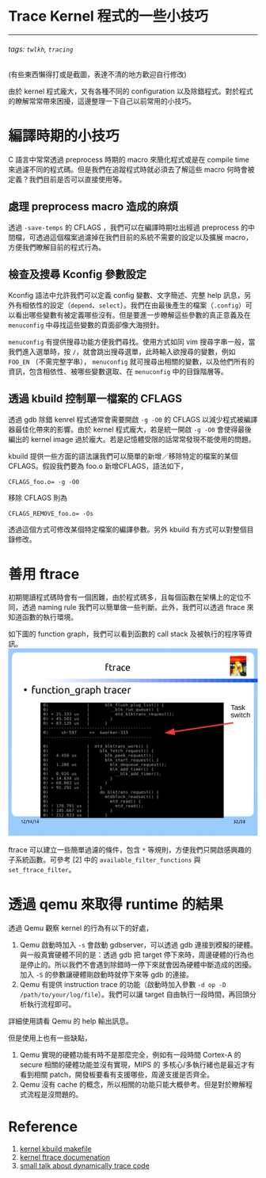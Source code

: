 # Trace Kernel 程式的一些小技巧
---

###### tags: `twlkh`, `tracing`
(有些東西懶得打或是截圖，表達不清的地方歡迎自行修改)


由於 kernel 程式龐大，又有各種不同的 configuration 以及除錯程式。對於程式的瞭解常常帶來困擾，這邊整理一下自己以前常用的小技巧。

# 編譯時期的小技巧

C 語言中常常透過 preprocess 時期的 macro 來簡化程式或是在  compile time 來過濾不同的程式碼。但是我們在追蹤程式時就必須去了解這些 macro 何時會被定義？我們目前是否可以直接使用等。 

## 處理 preprocess macro 造成的麻煩
透過 `-save-temps` 的 CFLAGS ，我們可以在編譯時期吐出經過 preprocess 的中間檔，可透過這個檔案過濾掉在我們目前的系統不需要的設定以及擴展 macro，方便我們瞭解目前的程式行為。

## 檢查及搜尋 Kconfig 參數設定
Kconfig 語法中允許我們可以定義 config 變數、文字簡述、完整 help 訊息，另外有相依性的設定（`depend`、`select`）。我們在由最後產生的檔案（`.config`）可以看出哪些變數有被定義哪些沒有。但是要進一步瞭解這些參數的真正意義及在 `menuconfig` 中尋找這些變數的頁面卻像大海撈針。

`menuconfig` 有提供搜尋功能方便我們尋找。使用方式如同 vim 搜尋字串一般，當我們進入選單時，按 `/`，就會跳出搜尋選單，此時輸入欲搜尋的變數，例如 `FOO_EN` （不需完整字串）， `menuconfig` 就可搜尋出相關的變數，以及他們所有的資訊，包含相依性、被哪些變數選取、在 `menuconfig` 中的目錄階層等。

## 透過 kbuild 控制單一檔案的 CFLAGS
透過 gdb 除錯 kenrel 程式通常會需要開啟 `-g -O0` 的 CFLAGS 以減少程式被編譯器最佳化帶來的影響。由於 kernel 程式龐大，若是統一開啟 `-g -O0` 會使得最後編出的 kernel image 過於龐大。若是記憶體受限的話常常發現不能使用的問題。

kbuild 提供一些方面的語法讓我們可以簡單的新增／移除特定的檔案的某個 CFLAGS。假設我們要為 foo.o 新增CFLAGS，語法如下，
~~~
CFLAGS_foo.o= -g -O0
~~~

移除 CFLAGS 則為

~~~
CFLAGS_REMOVE_foo.o= -Os
~~~

透過這個方式可修改某個特定檔案的編譯參數。另外 kbuild 有方式可以對整個目錄修改。

# 善用 ftrace
初期閱讀程式碼時會有一個困難，由於程式碼多，且每個函數在架構上的定位不同，透過 naming rule 我們可以簡單做一些判斷。此外，我們可以透過 ftrace 來知道函數的執行環境。

如下圖的 function graph，我們可以看到函數的 call stack 及被執行的程序等資訊。
![fgraph](images/trace-kernel-code-tips-32-638.jpg)

ftrace 可以建立一些簡單過濾的條件，包含 `*` 等規則，方便我們只開啟感興趣的子系統函數。可參考 [2] 中的 `available_filter_functions` 與 `set_ftrace_filter`。

# 透過 qemu 來取得 runtime 的結果
透過 Qemu 觀察 kernel 的行為有以下的好處，
1. Qemu 啟動時加入 `-s` 會啟動 gdbserver，可以透過 gdb 連接到模擬的硬體。與一般真實硬體不同的是：透過 gdb 把 target 停下來時，周邊硬體的行為也是停止的。所以我們不會遇到除錯時一停下來就會因為硬體中斷造成的困擾。加入 `-S` 的參數讓硬體剛啟動時就停下來等 gdb 的連接。
2. Qemu 有提供 instruction trace 的功能（啟動時加入參數 `-d op -D /path/to/your/log/file`）。我們可以讓 target 自由執行一段時間，再回頭分析執行流程即可。

詳細使用請看 Qemu 的 help 輸出訊息。

但是使用上也有一些缺點，
1. Qemu 實現的硬體功能有時不是那麼完全，例如有一段時間 Cortex-A 的 secure 相關的硬體功能並沒有實現，MIPS 的 多核心/多執行緒也是最近才有看到相關 patch，開發板要看有支援哪些，周邊支援是否齊全。
2. Qemu 沒有 cache 的概念，所以相關的功能只能大概參考。但是對於瞭解程式流程是沒問題的。


# Reference
1. [kernel kbuild makefile](https://www.kernel.org/doc/Documentation/kbuild/makefiles.txt)
2. [kernel ftrace documenation](https://www.kernel.org/doc/Documentation/trace/ftrace.txt)
3. [small talk about dynamically trace code](http://www.slideshare.net/vh21/trace-kernel-code-tips)